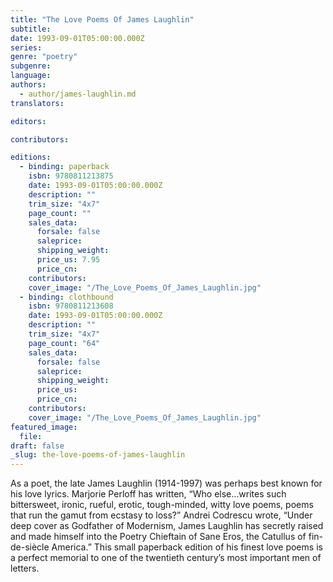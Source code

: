 ```yaml
---
title: "The Love Poems Of James Laughlin"
subtitle:
date: 1993-09-01T05:00:00.000Z
series:
genre: "poetry"
subgenre:
language:
authors:
  - author/james-laughlin.md
translators:

editors:

contributors:

editions:
  - binding: paperback
    isbn: 9780811213875
    date: 1993-09-01T05:00:00.000Z
    description: ""
    trim_size: "4x7"
    page_count: ""
    sales_data:
      forsale: false
      saleprice:
      shipping_weight:
      price_us: 7.95
      price_cn:
    contributors:
    cover_image: "/The_Love_Poems_Of_James_Laughlin.jpg"
  - binding: clothbound
    isbn: 9780811213608
    date: 1993-09-01T05:00:00.000Z
    description: ""
    trim_size: "4x7"
    page_count: "64"
    sales_data:
      forsale: false
      saleprice:
      shipping_weight:
      price_us:
      price_cn:
    contributors:
    cover_image: "/The_Love_Poems_Of_James_Laughlin.jpg"
featured_image:
  file:
draft: false
_slug: the-love-poems-of-james-laughlin
---
```


As a poet, the late James Laughlin (1914-1997) was perhaps best known for his love lyrics. Marjorie Perloff has written, “Who else…writes such bittersweet, ironic, rueful, erotic, tough-minded, witty love poems, poems that run the gamut from ecstasy to loss?” Andrei Codrescu wrote, “Under deep cover as Godfather of Modernism, James Laughlin has secretly raised and made himself into the Poetry Chieftain of Sane Eros, the Catullus of fin-de-siècle America.” This small paperback edition of his finest love poems is a perfect memorial to one of the twentieth century’s most important men of letters.

